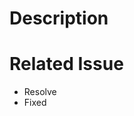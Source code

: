 # Description

<!--- Your pull request description... -->

# Related Issue

- Resolve <!--- URL of your issue to resolve -->
- Fixed <!--- URL of your issue to fixed -->
